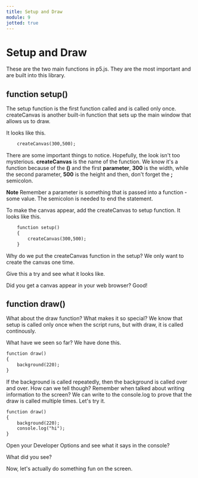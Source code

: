 ```yaml
---
title: Setup and Draw
module: 9
jotted: true
---
```


# Setup and Draw

These are the two main functions in p5.js.  They are the most important and are built into this library.

## function setup()

The setup function is the first function called and is called only once.  createCanvas is another built-in function that sets up the main window that allows us to draw.

It looks like this.

```html
    createCanvas(300,500);
```

There are some important things to notice. Hopefully, the look isn't  too mysterious. **createCanvas** is the name of the function.  We know it's a function because of the **()** and the first **parameter**, **300** is the width, while the second parameter, **500** is the height and then, don't forget the **;** semicolon.

**Note** Remember a parameter is something that is passed into a function - some value.  The semicolon is needed to end the statement.

To make the canvas appear, add the createCanvas to setup function.  It looks like this.

```html
    function setup()
    {
        createCanvas(300,500);
    }
```

Why do we put the createCanvas function in the setup? We only want to create the canvas one time.

Give this a try and see what it looks like.

Did you get a canvas appear in your web browser? Good!

## function draw()

What about the draw function?  What makes it so special?  We know that setup is called only once when the script runs, but with draw, it is called continously.

What have we seen so far? We have done this.

```html
function draw()
{
    background(220);
}
```

If the background is called repeatedly, then the background is called over and over.  How can we tell though? Remember when talked about writing information to the screen?  We can write to the console.log to prove that the draw is called multiple times.  Let's try it.

```html
function draw()
{
    background(220);
    console.log("hi");
}
```

Open your Developer Options and see what it says in the console?

What did you see?

Now, let's actually do something fun on the screen.
